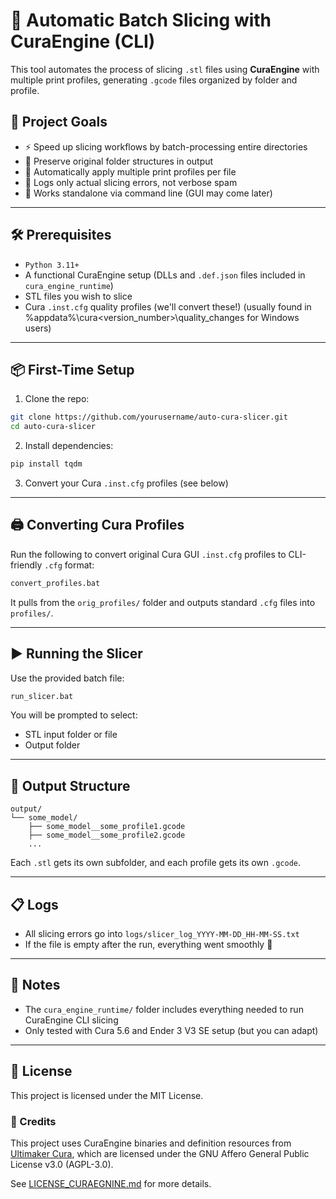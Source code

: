 # 🔄 Automatic Batch Slicing with CuraEngine (CLI)

This tool automates the process of slicing `.stl` files using **CuraEngine** with multiple print profiles, generating `.gcode` files organized by folder and profile.

## 🚀 Project Goals

- ⚡ Speed up slicing workflows by batch-processing entire directories
- 📁 Preserve original folder structures in output
- 🔧 Automatically apply multiple print profiles per file
- 🧼 Logs only actual slicing errors, not verbose spam
- 🧩 Works standalone via command line (GUI may come later)

---

## 🛠 Prerequisites

- `Python 3.11+`
- A functional CuraEngine setup (DLLs and `.def.json` files included in `cura_engine_runtime`)
- STL files you wish to slice
- Cura `.inst.cfg` quality profiles (we'll convert these!) (usually found in %appdata%\cura\<version_number>\quality_changes for Windows users)

---

## 📦 First-Time Setup

1. Clone the repo:

```bash
git clone https://github.com/yourusername/auto-cura-slicer.git
cd auto-cura-slicer
```

2. Install dependencies:

```bash
pip install tqdm
```

3. Convert your Cura `.inst.cfg` profiles (see below)

---

## 🖨️ Converting Cura Profiles

Run the following to convert original Cura GUI `.inst.cfg` profiles to CLI-friendly `.cfg` format:

```bash
convert_profiles.bat
```

It pulls from the `orig_profiles/` folder and outputs standard `.cfg` files into `profiles/`.

---

## ▶️ Running the Slicer

Use the provided batch file:

```bash
run_slicer.bat
```

You will be prompted to select:

- STL input folder or file
- Output folder

---

## 📂 Output Structure

```
output/
└── some_model/
    ├── some_model__some_profile1.gcode
    ├── some_model__some_profile2.gcode
    ...
```

Each `.stl` gets its own subfolder, and each profile gets its own `.gcode`.

---

## 📋 Logs

- All slicing errors go into `logs/slicer_log_YYYY-MM-DD_HH-MM-SS.txt`
- If the file is empty after the run, everything went smoothly 🚀

---

## 🧪 Notes

- The `cura_engine_runtime/` folder includes everything needed to run CuraEngine CLI slicing
- Only tested with Cura 5.6 and Ender 3 V3 SE setup (but you can adapt)

---

## 📄 License

This project is licensed under the MIT License.


### 🙏 Credits

This project uses CuraEngine binaries and definition resources from [Ultimaker Cura](https://github.com/Ultimaker/CuraEngine),
which are licensed under the GNU Affero General Public License v3.0 (AGPL-3.0).

See [LICENSE_CURAEGNINE.md](./cura_engine_runtime/LICENSE_CURAEGNINE.md) for more details.